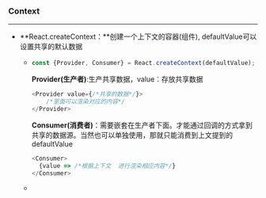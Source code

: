 ### Context

---

- **React.createContext：**创建一个上下文的容器(组件), defaultValue可以设置共享的默认数据

  - ```javascript
    const {Provider, Consumer} = React.createContext(defaultValue);
    ```

    **Provider(生产者)**:生产共享数据，value：存放共享数据

    ```javascript
    <Provider value={/*共享的数据*/}>
        /*里面可以渲染对应的内容*/
    </Provider>
    ```

    **Consumer(消费者)**：需要嵌套在生产者下面。才能通过回调的方式拿到共享的数据源。当然也可以单独使用，那就只能消费到上文提到的defaultValue

    ```javascript
    <Consumer>
      {value => /*根据上下文  进行渲染相应内容*/}
    </Consumer>
    ```

  - [React Context(上下文) 作用和使用]: https://www.jianshu.com/p/65b348bf86ad

    

